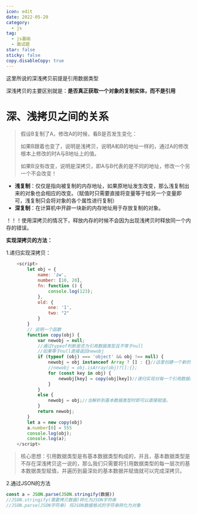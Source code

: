 ```yaml
---
icon: edit
date: 2022-05-20
category:
  - js
tag:
  - js基础
  - 面试题
star: false
sticky: false
copy.disableCopy: true
---
```


这里所说的深浅拷贝前提是引用数据类型

深浅拷贝的主要区别就是：**是否真正获取一个对象的复制实体，而不是引用**

<!-- more -->

#  深、浅拷贝之间的关系

> 假设B复制了A，修改A的时候，看B是否发生变化：
>
> 如果B跟着也变了，说明是浅拷贝，说明A和B的地址一样的，通过A的修改根本上修改的时A与B地址上的值。
>
> 如果B没有改变，说明是深拷贝，即A与B代表的是不同的地址，修改一个另一个不会改变！

- **浅复制**：仅仅是指向被复制的内存地址，如果原地址发生改变，那么浅复制出来的对象也会相应的改变。（赋值时只需要直接将变量等于给另一个变量即可，浅复制只会将对象的各个属性进行复制）
- **深复制**：在计算机中开辟一块新的内存地址用于存放复制的对象。

！！！使用深拷贝的情况下，释放内存的时候不会因为出现浅拷贝时释放同一个内存的错误。 

**实现深拷贝的方法：**

1.递归实现深拷贝：

```javascript
    <script>
        let obj = {
            name: 'zw',
            number: [10, 20],
            fn: function () {
                console.log(123);
            },
            old: {
                one: '1',
                two: "2"
            }
        }
        // 说明一个函数
        function copy(obj) {
            var newobj = null;
            //通过typeof判断是否为引用数据类型且不等于null
            //如果等于null直接返回newobj
            if (typeof (obj) === 'object' && obj !== null) {
                newobj = obj instanceof Array ? [] : {}//这里创建一个新的引用数据类型用以合并和存放解析后的数据
                //newobj = obj.isArray(obj)?[]:{};
                for (const key in obj) {
                    newobj[key] = copy(obj[key])//递归实现对每一个引用数据类型解析并赋值给一个新创建的引用数据类型
                }
            }
            else {
                newobj = obj;//当解析到基本数据类型时即可以直接赋值。
            }
            return newobj;
        }
        let a = new copy(obj)
        a.number[0] = 555
        console.log(obj);
        console.log(a);
    </script>
```

> 核心思想：引用数据类型是有基本数据类型构成的，并且，基本数据类型是不存在深浅拷贝这一说的，那么我们只需要将引用数据类型的每一层次的基本数据类型赋值，并遍历到最深处的基本数据并赋值就可以完成深拷贝。

 2.通过JSON的方法

```javascript
const a = JSON.parse(JSON.stringify(数据))
//JSON.stringify(需要拷贝数据)转化为JSON字符串
//JSON.parse(JSON字符串) 将JSON数据格式的字符串转化为对象
```